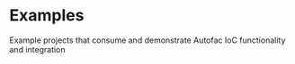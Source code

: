 Examples
========

Example projects that consume and demonstrate Autofac IoC functionality and integration
